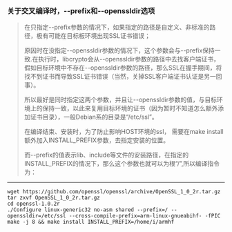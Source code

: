 
### 关于交叉编译时，--prefix和--openssldir选项

> 在只指定--prefix参数的情况下，如果指定的路径是自定义、非标准的路径，极有可能在目标板环境出现SSL证书错误；
> 
> 原因时在没指定--openssldir参数的情况下，这个参数会与--prefix保持一致.在执行时，libcrypto会从--openssldir参数的路径中去找客户端证书，假如目标环境中不存在--openssldir参数的路径，那么SSL在握手期间，将找不到证书而导致SSL证书错误（当然，关掉SSL客户端证书认证是另一回事）。
> 
> 所以最好是同时指定这两个参数，并且让--openssldir参数的值，与目标环境上的保持一致，以此来复用目标环境的证书（因为暂时不知道怎么额外添加证书目录），一般Debian系的目录是“/etc/ssl”。
> 
> 在编译结束、安装时，为了防止影响HOST环境的ssl， 需要在make install额外加入INSTALL_PREFIX参数，去指定安装的位置。
> 
> 而--prefix的值表示lib、include等文件的安装路径，在指定的INSTALL_PREFIX的情况下，那么这个参数也就可以为根“/”,所以编译指令为：

-------------
```
wget https://github.com/openssl/openssl/archive/OpenSSL_1_0_2r.tar.gz
tar zxvf OpenSSL_1_0_2r.tar.gz
cd openssl-1.0.2r
./Configure linux-generic32 no-asm shared --prefix=/ --openssldir=/etc/ssl --cross-compile-prefix=arm-linux-gnueabihf- -fPIC
make -j 8 && make install INSTALL_PREFIX=/home/i/armhf
```
